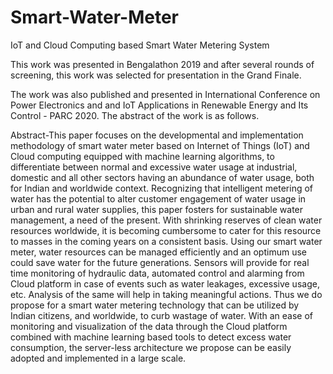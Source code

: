 # Smart-Water-Meter
IoT and Cloud Computing based Smart Water Metering System



This work was presented in Bengalathon 2019 and after several rounds of screening, this work was selected for presentation in the Grand Finale.



The work was also published and presented in International Conference on Power Electronics and and IoT Applications in Renewable Energy and Its Control - PARC 2020. The abstract of the work is as follows.



Abstract-This paper focuses on the developmental and implementation methodology of smart water meter based on Internet of Things (IoT) and Cloud computing equipped with machine learning algorithms, to differentiate between normal and excessive water usage at industrial, domestic and all other sectors having an abundance of water usage, both for Indian and worldwide context. Recognizing that intelligent metering of water has the potential to alter customer engagement of water usage in urban and rural water supplies, this paper fosters for sustainable water management, a need of the present. With shrinking reserves of clean water resources worldwide, it is becoming cumbersome to cater for this resource to masses in the coming years on a consistent basis. Using our smart water meter, water resources can be managed efficiently and an optimum use could save water for the future generations. Sensors will provide for real time monitoring of hydraulic data, automated control and alarming from Cloud platform in case of events such as water leakages, excessive usage, etc. Analysis of the same will help in taking meaningful actions. Thus we do propose for a smart water metering technology that can be utilized by Indian citizens, and worldwide, to curb wastage of water. With an ease of monitoring and visualization of the data through the Cloud platform combined with machine learning based tools to detect excess water consumption, the server-less architecture we propose can be easily adopted and implemented in a large scale.
